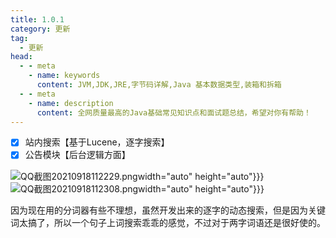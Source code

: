 ```yaml
---
title: 1.0.1
category: 更新
tag:
  - 更新
head:
  - - meta
    - name: keywords
      content: JVM,JDK,JRE,字节码详解,Java 基本数据类型,装箱和拆箱
  - - meta
    - name: description
      content: 全网质量最高的Java基础常见知识点和面试题总结，希望对你有帮助！
---
```

- [x] 站内搜索【基于Lucene，逐字搜索】
- [x] 公告模块【后台逻辑方面】

![QQ截图20210918112229.png](https://www.leyuna.xyz/image/2021-09-18/QQ截图20210918112229.png)width="auto" height="auto"}}}
![QQ截图20210918112308.png](https://www.leyuna.xyz/image/2021-09-18/QQ截图20210918112308.png)width="auto" height="auto"}}}

因为现在用的分词器有些不理想，虽然开发出来的逐字的动态搜索，但是因为关键词太搞了，所以一个句子上词搜索乖乖的感觉，不过对于两字词语还是很好使的。
